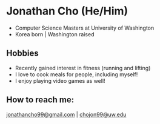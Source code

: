 # Jonathan Cho (He/Him)
- Computer Science Masters at University of Washington
- Korea born | Washington raised

## Hobbies
- Recently gained interest in fitness (running and lifting)
- I love to cook meals for people, including myself!
- I enjoy playing video games as well!

## How to reach me:
jonathancho99@gmail.com | chojon99@uw.edu
<!--
**jcholol/jcholol** is a ✨ _special_ ✨ repository because its `README.md` (this file) appears on your GitHub profile.

Here are some ideas to get you started:

- 🔭 I’m currently working on a mobile application using Swift 
- 🌱 I’m currently learning Mobile Computing and Software Architecture
- 👯 I’m looking to collaborate on ...
- 🤔 I’m looking for help with ...
- 💬 Ask me about ...
- 📫 How to reach me: jonathancho99@gmail.com
- 😄 Pronouns: he/him
- ⚡ Fun fact: ...
-->
